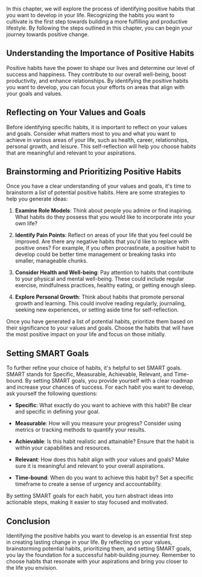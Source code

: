 
In this chapter, we will explore the process of identifying positive habits that you want to develop in your life. Recognizing the habits you want to cultivate is the first step towards building a more fulfilling and productive lifestyle. By following the steps outlined in this chapter, you can begin your journey towards positive change.

## Understanding the Importance of Positive Habits

Positive habits have the power to shape our lives and determine our level of success and happiness. They contribute to our overall well-being, boost productivity, and enhance relationships. By identifying the positive habits you want to develop, you can focus your efforts on areas that align with your goals and values.

## Reflecting on Your Values and Goals

Before identifying specific habits, it is important to reflect on your values and goals. Consider what matters most to you and what you want to achieve in various areas of your life, such as health, career, relationships, personal growth, and leisure. This self-reflection will help you choose habits that are meaningful and relevant to your aspirations.

## Brainstorming and Prioritizing Positive Habits

Once you have a clear understanding of your values and goals, it's time to brainstorm a list of potential positive habits. Here are some strategies to help you generate ideas:

1. **Examine Role Models**: Think about people you admire or find inspiring. What habits do they possess that you would like to incorporate into your own life?
    
2. **Identify Pain Points**: Reflect on areas of your life that you feel could be improved. Are there any negative habits that you'd like to replace with positive ones? For example, if you often procrastinate, a positive habit to develop could be better time management or breaking tasks into smaller, manageable chunks.
    
3. **Consider Health and Well-being**: Pay attention to habits that contribute to your physical and mental well-being. These could include regular exercise, mindfulness practices, healthy eating, or getting enough sleep.
    
4. **Explore Personal Growth**: Think about habits that promote personal growth and learning. This could involve reading regularly, journaling, seeking new experiences, or setting aside time for self-reflection.
    

Once you have generated a list of potential habits, prioritize them based on their significance to your values and goals. Choose the habits that will have the most positive impact on your life and focus on those initially.

## Setting SMART Goals

To further refine your choice of habits, it's helpful to set SMART goals. SMART stands for Specific, Measurable, Achievable, Relevant, and Time-bound. By setting SMART goals, you provide yourself with a clear roadmap and increase your chances of success. For each habit you want to develop, ask yourself the following questions:

- **Specific**: What exactly do you want to achieve with this habit? Be clear and specific in defining your goal.
    
- **Measurable**: How will you measure your progress? Consider using metrics or tracking methods to quantify your results.
    
- **Achievable**: Is this habit realistic and attainable? Ensure that the habit is within your capabilities and resources.
    
- **Relevant**: How does this habit align with your values and goals? Make sure it is meaningful and relevant to your overall aspirations.
    
- **Time-bound**: When do you want to achieve this habit by? Set a specific timeframe to create a sense of urgency and accountability.
    

By setting SMART goals for each habit, you turn abstract ideas into actionable steps, making it easier to stay focused and motivated.

## Conclusion

Identifying the positive habits you want to develop is an essential first step in creating lasting change in your life. By reflecting on your values, brainstorming potential habits, prioritizing them, and setting SMART goals, you lay the foundation for a successful habit-building journey. Remember to choose habits that resonate with your aspirations and bring you closer to the life you envision.
